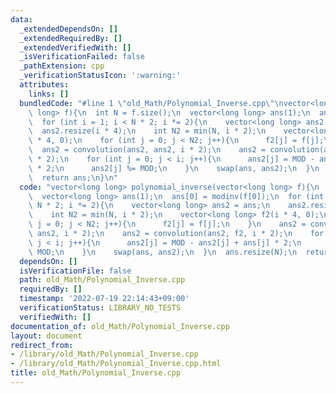 ```yaml
---
data:
  _extendedDependsOn: []
  _extendedRequiredBy: []
  _extendedVerifiedWith: []
  _isVerificationFailed: false
  _pathExtension: cpp
  _verificationStatusIcon: ':warning:'
  attributes:
    links: []
  bundledCode: "#line 1 \"old_Math/Polynomial_Inverse.cpp\"\nvector<long long> polynomial_inverse(vector<long\
    \ long> f){\n  int N = f.size();\n  vector<long long> ans(1);\n  ans[0] = modinv(f[0]);\n\
    \  for (int i = 1; i < N * 2; i *= 2){\n    vector<long long> ans2 = ans;\n  \
    \  ans2.resize(i * 4);\n    int N2 = min(N, i * 2);\n    vector<long long> f2(i\
    \ * 4, 0);\n    for (int j = 0; j < N2; j++){\n      f2[j] = f[j];\n    }\n  \
    \  ans2 = convolution(ans2, ans2, i * 2);\n    ans2 = convolution(ans2, f2, i\
    \ * 2);\n    for (int j = 0; j < i; j++){\n      ans2[j] = MOD - ans2[j] + ans[j]\
    \ * 2;\n      ans2[j] %= MOD;\n    }\n    swap(ans, ans2);\n  }\n  ans.resize(N);\n\
    \  return ans;\n}\n"
  code: "vector<long long> polynomial_inverse(vector<long long> f){\n  int N = f.size();\n\
    \  vector<long long> ans(1);\n  ans[0] = modinv(f[0]);\n  for (int i = 1; i <\
    \ N * 2; i *= 2){\n    vector<long long> ans2 = ans;\n    ans2.resize(i * 4);\n\
    \    int N2 = min(N, i * 2);\n    vector<long long> f2(i * 4, 0);\n    for (int\
    \ j = 0; j < N2; j++){\n      f2[j] = f[j];\n    }\n    ans2 = convolution(ans2,\
    \ ans2, i * 2);\n    ans2 = convolution(ans2, f2, i * 2);\n    for (int j = 0;\
    \ j < i; j++){\n      ans2[j] = MOD - ans2[j] + ans[j] * 2;\n      ans2[j] %=\
    \ MOD;\n    }\n    swap(ans, ans2);\n  }\n  ans.resize(N);\n  return ans;\n}\n"
  dependsOn: []
  isVerificationFile: false
  path: old_Math/Polynomial_Inverse.cpp
  requiredBy: []
  timestamp: '2022-07-19 22:14:43+09:00'
  verificationStatus: LIBRARY_NO_TESTS
  verifiedWith: []
documentation_of: old_Math/Polynomial_Inverse.cpp
layout: document
redirect_from:
- /library/old_Math/Polynomial_Inverse.cpp
- /library/old_Math/Polynomial_Inverse.cpp.html
title: old_Math/Polynomial_Inverse.cpp
---
```


